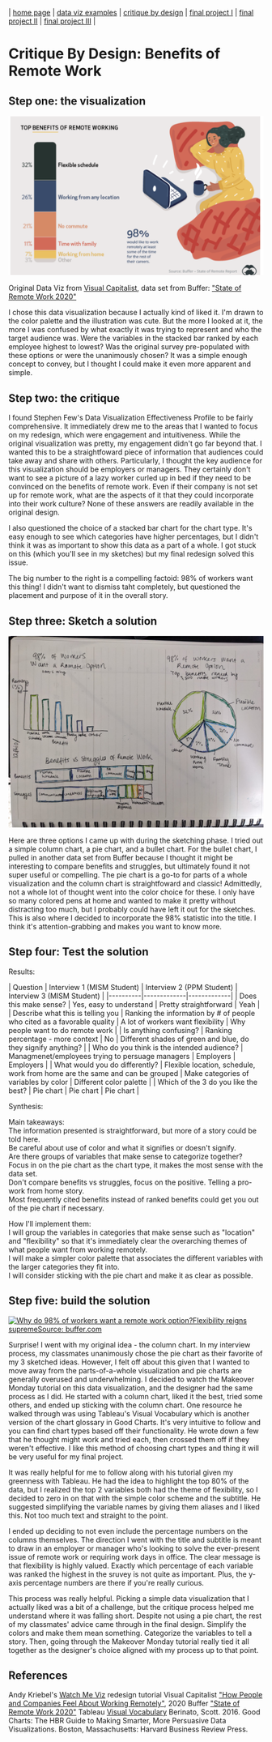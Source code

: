 | [home page](https://cmustudent.github.io/tswd-portfolio-templates/) | [data viz examples](dataviz-examples) | [critique by design](critique-by-design) | [final project I](final-project-part-one) | [final project II](final-project-part-two) | [final project III](final-project-part-three) |

# Critique By Design: Benefits of Remote Work


## Step one: the visualization

![](Original.png "Original Data Viz")

Original Data Viz from [Visual Capitalist](https://www.visualcapitalist.com/how-people-and-companies-feel-about-working-remotely/), data set from Buffer: ["State of Remote Work 2020"](https://buffer.com/state-of-remote-work/2020)

I chose this data visualization because I actually kind of liked it. I'm drawn to the color palette and the illustration was cute. But the more I looked at it, the more I was confused by what exactly it was trying to represent and who the target audience was. Were the variables in the stacked bar ranked by each employee highest to lowest? Was the original survey pre-populated with these options or were the unanimously chosen? It was a simple enough concept to convey, but I thought I could make it even more apparent and simple.


## Step two: the critique
I found Stephen Few's Data Visualization Effectiveness Profile to be fairly comprehensive. It immediately drew me to the areas that I wanted to focus on my redesign, which were engagement and intuitiveness. While the original visualization was pretty, my engagement didn't go far beyond that. I wanted this to be a straightfoward piece of information that audiences could take away and share with others. Particularly, I thought the key audience for this visualization should be employers or managers. They certainly don't want to see a picture of a lazy worker curled up in bed if they need to be convinced on the benefits of remote work. Even if their company is not set up for remote work, what are the aspects of it that they could incorporate into their work culture? None of these answers are readily available in the original design. 

I also questioned the choice of a stacked bar chart for the chart type. It's easy enough to see which categories have higher percentages, but I didn't think it was as important to show this data as a part of a whole. I got stuck on this (which you'll see in my sketches) but my final redesign solved this issue. 

The big number to the right is a compelling factoid: 98% of workers want this thing! I didn't want to dismiss taht completely, but questioned the placement and purpose of it in the overall story. 

## Step three: Sketch a solution

![](Sketches.jpg "1st Round of Sketches")

Here are three options I came up with during the sketching phase. I tried out a simple column chart, a pie chart, and a bullet chart. For the bullet chart, I pulled in another data set from Buffer because I thought it might be interesting to compare benefits and struggles, but ultimately found it not super useful or compelling. The pie chart is a go-to for parts of a whole visualization and the column chart is straightfoward and classic! Admittedly, not a whole lot of thought went into the color choice for these. I only have so many colored pens at home and wanted to make it pretty without distracting too much, but I probably could have left it out for the sketches. This is also where I decided to incorporate the 98% statistic into the title. I think it's attention-grabbing and makes you want to know more.

## Step four: Test the solution


Results: 



| Question | Interview 1 (MISM Student) | Interview 2 (PPM Student) | Interview 3 (MISM Student) | 
|----------|-------------|-------------|
| Does this make sense?         |  Yes, easy to understand           |  Pretty straightforward           |  Yeah               |
| Describe what this is telling you         | Ranking the information by # of people who cited as a favorable quality            |   A lot of workers want flexibility          |      Why people want to do remote work         |
| Is anything confusing?         |  Ranking percentage - more context           |  No           | Different shades of green and blue, do they signify anything?          |
| Who do you think is the intended audience? |  Managmenet/employees trying to persuage managers            |   Employers               |   Employers           |
| What would you do differently?  |   Flexible location, schedule, work from home are the same and can be grouped               |   Make categories of variables by color             |  Different color palette                |
| Which of the 3 do you like the best? | Pie chart | Pie chart | Pie chart |

Synthesis: 


Main takeaways:<br/>
The information presented is straightforward, but more of a story could be told here.<br/>
Be careful about use of color and what it signifies or doesn't signify.<br/>
Are there groups of variables that make sense to categorize together?<br/>
Focus in on the pie chart as the chart type, it makes the most sense with the data set.<br/>
Don't compare benefits vs struggles, focus on the positive. Telling a pro-work from home story.<br/>
Most frequently cited benefits instead of ranked benefits could get you out of the pie chart if necessary.<br/>

How I'll implement them:<br/>
I will group the variables in categories that make sense such as "location" and "flexibility" so that it's immediately clear the overarching themes of what people want from working remotely.<br/>
I will make a simpler color palette that associates the different variables with the larger categories they fit into.<br/>
I will consider sticking with the pie chart and make it as clear as possible.<br/> 


## Step five: build the solution

<div class='tableauPlaceholder' id='viz1739413504141' style='position: relative'><noscript><a href='#'><img alt='Why do 98% of workers want a remote work option?Flexibility reigns supremeSource: buffer.com ' src='https:&#47;&#47;public.tableau.com&#47;static&#47;images&#47;Be&#47;BenefitsofRemoteWork_17394113277670&#47;ColumnChart&#47;1_rss.png' style='border: none' /></a></noscript><object class='tableauViz'  style='display:none;'><param name='host_url' value='https%3A%2F%2Fpublic.tableau.com%2F' /> <param name='embed_code_version' value='3' /> <param name='site_root' value='' /><param name='name' value='BenefitsofRemoteWork_17394113277670&#47;ColumnChart' /><param name='tabs' value='no' /><param name='toolbar' value='yes' /><param name='static_image' value='https:&#47;&#47;public.tableau.com&#47;static&#47;images&#47;Be&#47;BenefitsofRemoteWork_17394113277670&#47;ColumnChart&#47;1.png' /> <param name='animate_transition' value='yes' /><param name='display_static_image' value='yes' /><param name='display_spinner' value='yes' /><param name='display_overlay' value='yes' /><param name='display_count' value='yes' /><param name='language' value='en-US' /><param name='filter' value='publish=yes' /></object></div>                
<script type='text/javascript'>                    
  var divElement = document.getElementById('viz1739413504141');                    
  var vizElement = divElement.getElementsByTagName('object')[0];                    
  vizElement.style.width='100%';vizElement.style.height=(divElement.offsetWidth*0.75)+'px';                    
  var scriptElement = document.createElement('script');                    
  scriptElement.src = 'https://public.tableau.com/javascripts/api/viz_v1.js';                    
  vizElement.parentNode.insertBefore(scriptElement, vizElement);                
</script>

Surprise! I went with my original idea - the column chart. In my interview process, my classmates unanimously chose the pie chart as their favorite of my 3 sketched ideas. However, I felt off about this given that I wanted to move away from the parts-of-a-whole visualization and pie charts are generally overused and underwhelming. I decided to watch the Makeover Monday tutorial on this data visualization, and the designer had the same process as I did. He started with a column chart, liked it the best, tried some others, and ended up sticking with the column chart. One resource he walked through was using Tableau's Visual Vocabulary which is another version of the chart glossary in Good Charts. It's very intuitive to follow and you can find chart types based off their functionality. He wrote down a few that he thought might work and tried each, then crossed them off if they weren't effective. I like this method of choosing chart types and thing it will be very useful for my final project. 

It was really helpful for me to follow along with his tutorial given my greenness with Tableau. He had the idea to highlight the top 80% of the data, but I realized the top 2 variables both had the theme of flexibility, so I decided to zero in on that with the simple color scheme and the subtitle. He suggested simplifying the variable names by giving them aliases and I liked this. Not too much text and straight to the point. 

I ended up deciding to not even include the percentage numbers on the columns themselves. The direction I went with the title and subtitle is meant to draw in an employer or manager who's looking to solve the ever-present issue of remote work or requiring work days in office. The clear message is that flexibility is highly valued. Exactly which percentage of each variable was ranked the highest in the sruvey is not quite as important. Plus, the y-axis percentage numbers are there if you're really curious. 

This process was really helpful. Picking a simple data visualization that I actually liked was a bit of a challenge, but the critique process helped me understand where it was falling short. Despite not using a pie chart, the rest of my classmates' advice came through in the final design. Simplify the colors and make them mean something. Categorize the variables to tell a story. Then, going through the Makeover Monday tutorial really tied it all together as the designer's choice aligned with my process up to that point. 

## References
Andy Kriebel's [Watch Me Viz](https://www.youtube.com/watch?v=Pf-ADZqo6MM&list=PLX-uPHRG0cLb697Ie-ZGSObRLLNhxzJGK&index=146) redesign tutorial
Visual Capitalist ["How People and Companies Feel About Working Remotely"](https://www.visualcapitalist.com/how-people-and-companies-feel-about-working-remotely/), 2020
Buffer ["State of Remote Work 2020"](https://buffer.com/state-of-remote-work/2020)
Tableau [Visual Vocabulary](https://www.tableau.com/solutions/gallery/visual-vocabulary)
Berinato, Scott. 2016. Good Charts: The HBR Guide to Making Smarter, More Persuasive Data Visualizations. Boston, Massachusetts: Harvard Business Review Press.

